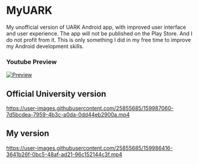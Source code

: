 # MyUARK
My unofficial version of UARK Android app, with improved user interface and user experience. The app will not be published on the Play Store. And I do not profit from it. This is only something I did in my free time to improve my Android development skills.

### Youtube Preview

[![Preview](https://img.youtube.com/vi/v6-tZjvZeMI/0.jpg)](https://youtu.be/v6-tZjvZeMI)


## Official University version

https://user-images.githubusercontent.com/25855685/159987060-7d5bcdea-7959-4b3c-a0da-0dd44eb2900a.mp4 

## My version

https://user-images.githubusercontent.com/25855685/159986416-3641b26f-0bc5-48af-ad21-96c152144c3f.mp4


